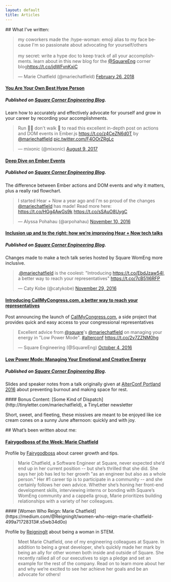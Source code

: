 ```yaml
---
layout: default
title: Articles
---
```


<div class="content__section" markdown="block">
## What I’ve written:
</div>

<div class="content__section">
  <div class="content__section__media content__section__media--small">
    <blockquote class="twitter-tweet" data-lang="en"><p lang="en" dir="ltr">my coworkers made the :hype-woman: emoji alias to my face because I&#39;m so passionate about advocating for yourself/others<br><br>my secret: write a hype doc to keep track of all your accomplishments. learn about in this new blog for the <a href="https://twitter.com/SquareEng?ref_src=twsrc%5Etfw">@SquareEng</a> corner blog<a href="https://t.co/jdWFvnKxiC">https://t.co/jdWFvnKxiC</a></p>&mdash; Marie Chatfield (@mariechatfield) <a href="https://twitter.com/mariechatfield/status/968226519230251008?ref_src=twsrc%5Etfw">February 26, 2018</a></blockquote>
  </div>

  <div class="content__section__text" markdown="block">

#### [You Are Your Own Best Hype Person](https://medium.com/square-corner-blog/you-are-your-own-best-hype-person-cf1e3a83c0c2)

##### Published on [Square Corner Engineering Blog](https://medium.com/square-corner-blog).

Learn how to accurately and effectively advocate for yourself and grow in your career by recording your accomplishments.

  </div>
</div>

<div class="content__section">
  <div class="content__section__media content__section__media--small">
    <blockquote class="content-media twitter-tweet" data-lang="en"><p lang="en" dir="ltr">Run 🏃‍♀️ don&#39;t walk 🚶 to read this excellent in-depth post on actions and DOM events in Ember.js <a href="https://t.co/z4CeZN6d0T">https://t.co/z4CeZN6d0T</a> by <a href="https://twitter.com/mariechatfield">@mariechatfield</a> <a href="https://t.co/F4OOrZRgLc">pic.twitter.com/F4OOrZRgLc</a></p>&mdash; mixonic (@mixonic) <a href="https://twitter.com/mixonic/status/895329691061469188">August 9, 2017</a></blockquote>
  </div>

  <div class="content__section__text" markdown="block">

#### [Deep Dive on Ember Events](https://medium.com/square-corner-blog/deep-dive-on-ember-events-cf684fd3b808)

##### Published on [Square Corner Engineering Blog](https://medium.com/square-corner-blog).

The difference between Ember actions and DOM events and why it matters, plus a really rad flowchart.

  </div>
</div>

<div class="content__section">
  <div class="content__section__media content__section__media--small">
    <blockquote class="twitter-tweet" data-lang="en"><p lang="en" dir="ltr">I started Hear + Now a year ago and I&#39;m so proud of the changes <a href="https://twitter.com/mariechatfield">@mariechatfield</a> has made! Read more here: <a href="https://t.co/HGg4AwGs9k">https://t.co/HGg4AwGs9k</a> <a href="https://t.co/sSAuO8UygC">https://t.co/sSAuO8UygC</a></p>&mdash; Alyssa Pohahau (@arpohahau) <a href="https://twitter.com/arpohahau/status/796816779850956800">November 10, 2016</a></blockquote>
  </div>
  <div class="content__section__text" markdown="block">

#### [Inclusion up and to the right: how we’re improving Hear + Now tech talks](https://medium.com/square-corner-blog/inclusion-up-and-to-the-right-how-were-improving-hear-now-tech-talks-4e653c8056b1)

##### Published on [Square Corner Engineering Blog](https://medium.com/square-corner-blog).

Changes made to make a tech talk series hosted by Square WomEng more inclusive.

  </div>
</div>

<div class="content__section">
  <div class="content__section__media content__section__media--small">
    <blockquote class="twitter-tweet" data-lang="en"><p lang="en" dir="ltr">.<a href="https://twitter.com/mariechatfield">@mariechatfield</a> is the coolest: &quot;Introducing <a href="https://t.co/EbdJzaw54I">https://t.co/EbdJzaw54I</a>, a better way to reach your representatives&quot; <a href="https://t.co/7cB51I6RFP">https://t.co/7cB51I6RFP</a></p>&mdash; Caty Kobe (@catykobe) <a href="https://twitter.com/catykobe/status/803403483407753216">November 29, 2016</a></blockquote>
  </div>
  <div class="content__section__text" markdown="block">

#### [Introducing CallMyCongress.com, a better way to reach your representatives](https://medium.com/@mariechatfield/introducing-callmycongress-com-a-better-way-to-reach-your-representatives-51b86f3e547c#.uxmebhsx6)

Post announcing the launch of [CallMyCongress.com](https://www.callmycongress.com), a side project that provides quick and easy access to your congressional representatives

  </div>
</div>

<div class="content__section">
  <div class="content__section__media content__section__media--small">
    <blockquote class="twitter-tweet" data-lang="en"><p lang="en" dir="ltr">Excellent advice from <a href="https://twitter.com/Square">@square</a>&#39;s <a href="https://twitter.com/mariechatfield">@mariechatfield</a> on managing your energy in &quot;Low Power Mode&quot;. <a href="https://twitter.com/hashtag/alterconf?src=hash">#alterconf</a> <a href="https://t.co/2v7ZZNM0hg">https://t.co/2v7ZZNM0hg</a></p>&mdash; Square Engineering (@SquareEng) <a href="https://twitter.com/SquareEng/status/783396502500630528">October 4, 2016</a></blockquote>
  </div>
  <div class="content__section__text" markdown="block">

#### [Low Power Mode: Managing Your Emotional and Creative Energy](https://medium.com/square-corner-blog/low-power-mode-managing-your-emotional-and-creative-energy-3ce6faad74a8#.d69hlvpw6)

##### Published on [Square Corner Engineering Blog](https://medium.com/square-corner-blog).

Slides and speaker notes from a talk originally given at [AlterConf Portland 2016](https://www.alterconf.com/conferences/portland-or-2016) about preventing burnout and making space for rest.

  </div>
</div>

<div class="content__section" markdown="block">
  <div class="content__section__text" markdown="block">
#### Bonus Content: [Some Kind of Dispatch](http://tinyletter.com/mariechatfield), a TinyLetter newsletter

Short, sweet, and fleeting, these missives are meant to be enjoyed like ice cream cones on a sunny June afternoon: quickly and with joy.

  </div>
</div>


<div class="content__section" markdown="block">
## What’s been written about me:
</div>

<div class="content__section">
  <div class="content__section__text" markdown="block">

#### [Fairygodboss of the Week: Marie Chatfield](https://fairygodboss.com/articles/fairygodboss-of-the-week-marie-chatfield)

Profile by [Fairygodboss](https://fairygodboss.com/) about career growth and tips.

> Marie Chatfield, a Software Engineer at Square, never expected she’d end up in her current position -- but she’s thrilled that she did. She says her job has led to her growth "as an engineer but also as a whole person." Her #1 career tip is to participate in a community -- and she certainly follows her own advice. Whether she’s honing her front-end development skills, interviewing interns or bonding with Square’s WomEng community and a cappella group, Marie prioritizes building relationships with a variety of her colleagues.

  </div>
</div>

<div class="content__section">
  <div class="content__section__text" markdown="block">
#### [Women Who Reign: Marie Chatfield](https://medium.com/@ReigningIt/women-who-reign-marie-chatfield-499a71728313#.s5wb34d0o)

Profile by [ReigningIt](https://reigningit.wordpress.com) about being a woman in STEM.

> Meet Marie Chatfield, one of my engineering colleagues at Square. In addition to being a great developer, she’s quickly made her mark by being an ally for other women both inside and outside of Square. She recently rallied all of our executives to sign a pledge and set an example for the rest of the company. Read on to learn more about her and why we’re excited to see her achieve her goals and be an advocate for others!
  </div>
</div>

<script async src="//platform.twitter.com/widgets.js" charset="utf-8"></script>
